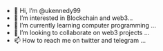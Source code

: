- 👋 Hi, I’m @ukennedy99
- 👀 I’m interested in Blockchain and web3...
- 🌱 I’m currently learning computer programming ...
- 💞️ I’m looking to collaborate on web3 projects ...
- 📫 How to reach me on twitter and telegram ...

<!---
ukennedy99/ukennedy99 is a ✨ special ✨ repository because its `README.md` (this file) appears on your GitHub profile.
You can click the Preview link to take a look at your changes.
--->
